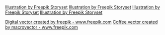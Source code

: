 <a href="https://storyset.com/internet">Illustration by Freepik Storyset</a>
<a href="https://storyset.com/transport">Illustration by Freepik Storyset</a>
<a href="https://storyset.com/technology">Illustration by Freepik Storyset</a>
<a href="https://storyset.com/technology">Illustration by Freepik Storyset</a>

<a href='https://www.freepik.com/vectors/digital'>Digital vector created by freepik - www.freepik.com</a>
<a href='https://www.freepik.com/vectors/coffee'>Coffee vector created by macrovector - www.freepik.com</a>